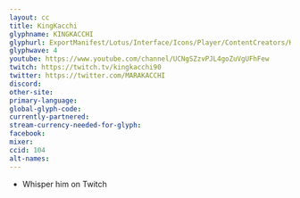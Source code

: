 ```yaml
---
layout: cc
title: KingKacchi
glyphname: KINGKACCHI
glyphurl: ExportManifest/Lotus/Interface/Icons/Player/ContentCreators/Kacchi.png
glyphwave: 4
youtube: https://www.youtube.com/channel/UCNgSZzvPJL4goZuVgUFhFew
twitch: https://twitch.tv/kingkacchi90
twitter: https://twitter.com/MARAKACCHI
discord:
other-site:
primary-language:
global-glyph-code:
currently-partnered:
stream-currency-needed-for-glyph:
facebook:
mixer:
ccid: 104
alt-names:
---
```

* Whisper him on Twitch
